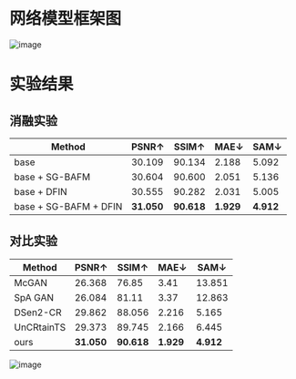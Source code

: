# 网络模型框架图
![image](https://github.com/ZYJ-Group/Tanghy/assets/94824386/0d92f378-bfe6-421b-83a8-cd449ff5e662)  


# 实验结果 
## 消融实验  
Method | PSNR↑ | SSIM↑  | MAE↓ | SAM↓ | 
--- | --- | --- | --- | --- |
base | 30.109 | 90.134 | 2.188 | 5.092
base + SG-BAFM | 30.604 | 90.600 | 2.051 | 5.136
base + DFIN | 30.555 | 90.282 | 2.031 | 5.005
base + SG-BAFM + DFIN | **31.050** | **90.618** | **1.929** | **4.912** 


## 对比实验  
Method | PSNR↑ | SSIM↑  | MAE↓ | SAM↓ | 
--- | --- | --- | --- | --- |
McGAN | 26.368 | 76.85 | 3.41 | 13.851
SpA GAN | 26.084 | 81.11 | 3.37 | 12.863
DSen2-CR | 29.862 | 88.056 | 2.216 | 5.165
UnCRtainTS | 29.373 | 89.745 | 2.166 | 6.445
ours |  **31.050** | **90.618** | **1.929** | **4.912** 

![image](https://github.com/ZYJ-Group/Tanghy/assets/94824386/7330d4d8-1171-48d6-a928-90579a298c38)
